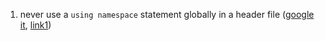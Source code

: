   1. never use a `using namespace` statement globally in a header file ([google it](http://www.google.com/search?q=using+namespace+header&ie=utf-8&oe=utf-8&aq=t&rls=org.mozilla:en-US:unofficial&client=iceweasel-a), [link1](http://nepsweb.co.uk/pgtcpp/namespace.htm))